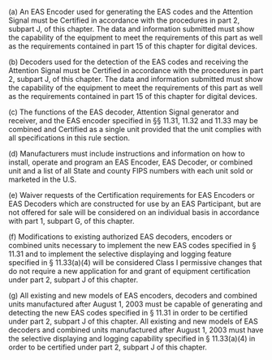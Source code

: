 (a) An EAS Encoder used for generating the EAS codes and the Attention Signal must be Certified in accordance with the procedures in part 2, subpart J, of this chapter. The data and information submitted must show the capability of the equipment to meet the requirements of this part as well as the requirements contained in part 15 of this chapter for digital devices.
                                    

(b) Decoders used for the detection of the EAS codes and receiving the Attention Signal must be Certified in accordance with the procedures in part 2, subpart J, of this chapter. The data and information submitted must show the capability of the equipment to meet the requirements of this part as well as the requirements contained in part 15 of this chapter for digital devices.

(c) The functions of the EAS decoder, Attention Signal generator and receiver, and the EAS encoder specified in §§ 11.31, 11.32 and 11.33 may be combined and Certified as a single unit provided that the unit complies with all specifications in this rule section.

(d) Manufacturers must include instructions and information on how to install, operate and program an EAS Encoder, EAS Decoder, or combined unit and a list of all State and county FIPS numbers with each unit sold or marketed in the U.S.

(e) Waiver requests of the Certification requirements for EAS Encoders or EAS Decoders which are constructed for use by an EAS Participant, but are not offered for sale will be considered on an individual basis in accordance with part 1, subpart G, of this chapter.

(f) Modifications to existing authorized EAS decoders, encoders or combined units necessary to implement the new EAS codes specified in § 11.31 and to implement the selective displaying and logging feature specified in § 11.33(a)(4) will be considered Class I permissive changes that do not require a new application for and grant of equipment certification under part 2, subpart J of this chapter.

(g) All existing and new models of EAS encoders, decoders and combined units manufactured after August 1, 2003 must be capable of generating and detecting the new EAS codes specified in § 11.31 in order to be certified under part 2, subpart J of this chapter. All existing and new models of EAS decoders and combined units manufactured after August 1, 2003 must have the selective displaying and logging capability specified in § 11.33(a)(4) in order to be certified under part 2, subpart J of this chapter.

